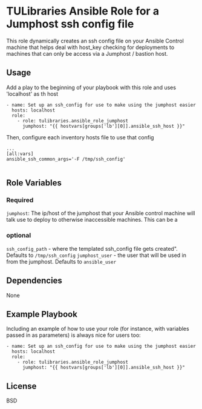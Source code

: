 TULibraries Ansible Role for a Jumphost ssh config file
=========

This role dynamically creates an ssh config file on your Ansible Control machine
that helps deal with host_key checking for deployments to machines that can only
be access via a Jumphost / bastion host.

Usage
-------------

Add a play to the beginning of your playbook with this role and uses 'localhost' as th host

```
- name: Set up an ssh_config for use to make using the jumphost easier
  hosts: localhost
  role:
    - role: tulibraries.ansible_role_jumphost
      jumphost: "{{ hostvars[groups['lb'][0]].ansible_ssh_host }}"
```

Then, configure each inventory hosts file to use that config

```
...
[all:vars]
ansible_ssh_common_args='-F /tmp/ssh_config'


```


Role Variables
--------------

### Required
`jumphost`: The ip/host of the jumphost that your Ansible control machine will
talk use to deploy to otherwise inaccessible machines. This can be a

### optional
`ssh_config_path` -  where the templated ssh_config file gets created". Defaults to `/tmp/ssh_config`
`jumphost_user` -  the user that will be used in from the jumphost. Defaults to `ansible_user`


Dependencies
------------

None

Example Playbook
----------------

Including an example of how to use your role (for instance, with variables
passed in as parameters) is always nice for users too:

```
- name: Set up an ssh_config for use to make using the jumphost easier
  hosts: localhost
  role:
    - role: tulibraries.ansible_role_jumphost
      jumphost: "{{ hostvars[groups['lb'][0]].ansible_ssh_host }}"
```

License
-------

BSD
